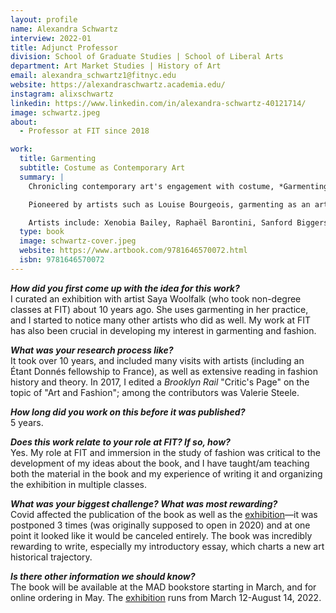 ```yaml
---
layout: profile
name: Alexandra Schwartz
interview: 2022-01
title: Adjunct Professor
division: School of Graduate Studies | School of Liberal Arts
department: Art Market Studies | History of Art
email: alexandra_schwartz1@fitnyc.edu
website: https://alexandraschwartz.academia.edu/
instagram: alixschwartz
linkedin: https://www.linkedin.com/in/alexandra-schwartz-40121714/
image: schwartz.jpeg
about:
  - Professor at FIT since 2018

work:
  title: Garmenting
  subtitle: Costume as Contemporary Art
  summary: |
    Chronicling contemporary art's engagement with costume, *Garmenting: Costume as Contemporary Art* shows how visual artists around the globe are using garments to examine issues of subjectivity, identity and difference. Featuring 35 international artists, Garmenting is organized around five interrelated themes: functionality, cultural difference, gender, activism and performance.  

    Pioneered by artists such as Louise Bourgeois, garmenting as an artistic strategy emerged during the 1960s and '70s, and came to further prominence during the 1990s, with work by artists such as Nick Cave, Yinka Shonibare and Andrea Zittel, and has flourished in recent years.

    Artists include: Xenobia Bailey, Raphaël Barontini, Sanford Biggers, Karina Bisch, Zoë Buckman, Nick Cave, Enoch Cheng, Sylvie Fleury, Jeffrey Gibson, Annette Messager, Mark Newport, Raul de Nieves, Wanda Raimundi Ortiz, Jacolby Satterwhite, Devan Shimoyama, Yinka Shonibare, Mary Sibande, Franz Erhard Walther and Saya Woolfalk.
  type: book
  image: schwartz-cover.jpeg
  website: https://www.artbook.com/9781646570072.html
  isbn: 9781646570072
---
```

***How did you first come up with the idea for this work?***  
I curated an exhibition with artist Saya Woolfalk (who took non-degree classes at FIT) about 10 years ago. She uses garmenting in her practice, and I started to notice many other artists who did as well. My work at FIT has also been crucial in developing my interest in garmenting and fashion.

***What was your research process like?***  
It took over 10 years, and included many visits with artists (including an Étant Donnés fellowship to France), as well as extensive reading in fashion history and theory. In 2017, I edited a *Brooklyn Rail* "Critic's Page" on the topic of "Art and Fashion"; among the contributors was Valerie Steele.

***How long did you work on this before it was published?***  
5 years.

***Does this work relate to your role at FIT? If so, how?***  
Yes. My role at FIT and immersion in the study of fashion was critical to the development of my ideas about the book, and I have taught/am teaching both the material in the book and my experience of writing it and organizing the exhibition in multiple classes.

***What was your biggest challenge? What was most rewarding?***  
Covid affected the publication of the book as well as the [exhibition](https://madmuseum.org/exhibition/garmenting-costume-contemporary-art)—it was postponed 3 times (was originally supposed to open in 2020) and at one point it looked like it would be canceled entirely. The book was incredibly rewarding to write, especially my introductory essay, which charts a new art historical trajectory.

***Is there other information we should know?***  
The book will be available at the MAD bookstore starting in March, and for online ordering in May. The [exhibition](https://madmuseum.org/exhibition/garmenting-costume-contemporary-art) runs from March 12-August 14, 2022.
